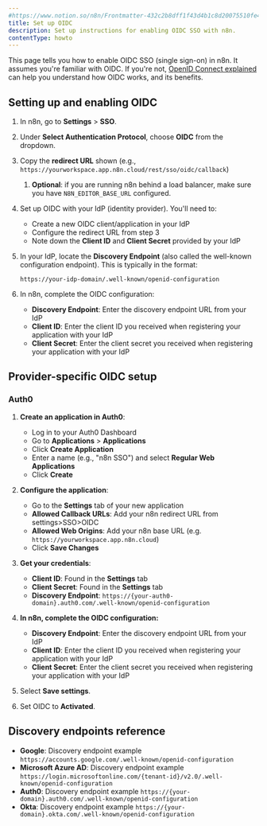 ```yaml
---
#https://www.notion.so/n8n/Frontmatter-432c2b8dff1f43d4b1c8d20075510fe4
title: Set up OIDC
description: Set up instructions for enabling OIDC SSO with n8n.
contentType: howto
---
```


This page tells you how to enable OIDC SSO (single sign-on) in n8n. It assumes you're familiar with OIDC. If you're not, [OpenID Connect explained](https://openid.net/connect/) can help you understand how OIDC works, and its benefits.

## Setting up and enabling OIDC

1. In n8n, go to **Settings** > **SSO**.
2. Under **Select Authentication Protocol**, choose **OIDC** from the dropdown.
3. Copy the **redirect URL** shown (e.g., `https://yourworkspace.app.n8n.cloud/rest/sso/oidc/callback`)
   1. **Optional**: if you are running n8n behind a load balancer, make sure you have `N8N_EDITOR_BASE_URL` configured.
4. Set up OIDC with your IdP (identity provider). You'll need to:
   
   - Create a new OIDC client/application in your IdP
   - Configure the redirect URL from step 3
   - Note down the **Client ID** and **Client Secret** provided by your IdP

5. In your IdP, locate the **Discovery Endpoint** (also called the well-known configuration endpoint). This is typically in the format:
   ```
   https://your-idp-domain/.well-known/openid-configuration

   ```

6. In n8n, complete the OIDC configuration:
   
   - **Discovery Endpoint**: Enter the discovery endpoint URL from your IdP
   - **Client ID**: Enter the client ID you received when registering your application with your IdP
   - **Client Secret**: Enter the client secret you received when registering your application with your IdP

## Provider-specific OIDC setup

### Auth0

1. **Create an application in Auth0**:

   - Log in to your Auth0 Dashboard
   - Go to **Applications** > **Applications**
   - Click **Create Application**
   - Enter a name (e.g., "n8n SSO") and select **Regular Web Applications**
   - Click **Create**

2. **Configure the application**:

   - Go to the **Settings** tab of your new application
   - **Allowed Callback URLs**: Add your n8n redirect URL from settings>SSO>OIDC
   - **Allowed Web Origins**: Add your n8n base URL (e.g. `https://yourworkspace.app.n8n.cloud`)
   - Click **Save Changes**

3. **Get your credentials**:

   - **Client ID**: Found in the **Settings** tab
   - **Client Secret**: Found in the **Settings** tab
   - **Discovery Endpoint**: `https://{your-auth0-domain}.auth0.com/.well-known/openid-configuration`

6. **In n8n, complete the OIDC configuration:**

   - **Discovery Endpoint**: Enter the discovery endpoint URL from your IdP
   - **Client ID**: Enter the client ID you received when registering your application with your IdP
   - **Client Secret**: Enter the client secret you received when registering your application with your IdP

7. Select **Save settings**.
9. Set OIDC to **Activated**.

## Discovery endpoints reference
- **Google**: Discovery endpoint example `https://accounts.google.com/.well-known/openid-configuration`
- **Microsoft Azure AD**: Discovery endpoint example `https://login.microsoftonline.com/{tenant-id}/v2.0/.well-known/openid-configuration`
- **Auth0**: Discovery endpoint example `https://{your-domain}.auth0.com/.well-known/openid-configuration`
- **Okta**: Discovery endpoint example `https://{your-domain}.okta.com/.well-known/openid-configuration`